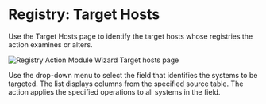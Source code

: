 # Registry: Target Hosts

Use the Target Hosts page to identify the target hosts whose registries the action examines or alters.

![Registry Action Module Wizard Target hosts page](/img/product_docs/accessanalyzer/enterpriseauditor/admin/action/registry/targethosts.png)

Use the drop-down menu to select the field that identifies the systems to be targeted. The list displays columns from the specified source table. The action applies the specified operations to all systems in the field.
